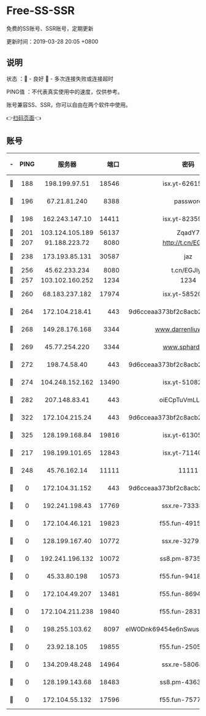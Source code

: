 # Free-SS-SSR

免费的SS账号、SSR账号，定期更新

更新时间：2019-03-28 20:05 +0800

## 说明

状态     ：🙂 - 良好 🙁 - 多次连接失败或连接超时

PING值   ：不代表真实使用中的速度，仅供参考。

账号兼容SS、SSR，你可以自由在两个软件中使用。

👉[扫码页面](https://liesauer.github.io/Free-SS-SSR/)👈

## 账号

|-|PING|服务器|端口|密码|加密方式|区域|
|:----:|:----:|:-----:|-----:|:----:|:----:|:----:|
|🙂|188|198.199.97.51|18546|isx.yt-62615759|aes-256-cfb|US|
|🙂|196|67.21.81.240|8388|password|aes-256-cfb|US|
|🙂|198|162.243.147.10|14411|isx.yt-82359453|aes-256-cfb|US|
|🙂|201|103.124.105.189|56137|ZqadY7|chacha20|US|
|🙂|207|91.188.223.72|8080|http://t.cn/EGJIyrl|rc4-md5|RU|
|🙂|238|173.193.85.131|30587|jaz|aes-256-cfb|US|
|🙂|256|45.62.233.234|8080|t.cn/EGJIyrl|rc4-md5|CA|
|🙂|257|103.102.160.252|1234|1234|rc4-md5|JP|
|🙂|260|68.183.237.182|17974|isx.yt-58520363|aes-256-cfb|SG|
|🙂|264|172.104.218.41|443|9d6cceaa373bf2c8acb22e60b6a58be6|aes-256-cfb|US|
|🙂|268|149.28.176.168|3344|www.darrenliuwei.com|aes-256-cfb|AU|
|🙂|269|45.77.254.220|3344|www.sphard.com|aes-256-cfb|SG|
|🙂|272|198.74.58.40|443|9d6cceaa373bf2c8acb22e60b6a58be6|aes-256-cfb|US|
|🙂|274|104.248.152.162|13490|isx.yt-51082460|aes-256-cfb|SG|
|🙂|282|207.148.83.41|443|oiECpTuVmLLxk4Ts|aes-256-cfb|AU|
|🙂|322|172.104.215.24|443|9d6cceaa373bf2c8acb22e60b6a58be6|aes-256-cfb|US|
|🙂|325|128.199.168.84|19816|isx.yt-61305982|aes-256-cfb|SG|
|🙂|217|198.199.101.65|12843|isx.yt-71140516|aes-256-cfb|US|
|🙂|248|45.76.162.14|11111|11111|aes-256-cfb|SG|
|🙁|0|172.104.31.152|443|9d6cceaa373bf2c8acb22e60b6a58be6|aes-256-cfb|US|
|🙁|0|192.241.198.43|17769|ssx.re-73338803|aes-256-cfb|US|
|🙁|0|172.104.46.121|19823|f55.fun-49152560|aes-256-cfb|SG|
|🙁|0|128.199.167.40|10772|ssx.re-32791942|aes-256-cfb|SG|
|🙁|0|192.241.196.132|10072|ss8.pm-87355962|aes-256-cfb|US|
|🙁|0|45.33.80.198|10573|f55.fun-94183883|aes-256-cfb|US|
|🙁|0|172.104.49.207|13481|f55.fun-86945197|aes-256-cfb|SG|
|🙁|0|172.104.211.238|19840|f55.fun-28318609|aes-256-cfb|US|
|🙁|0|198.255.103.62|8097|eIW0Dnk69454e6nSwuspv9DmS201tQ0D|aes-256-cfb|US|
|🙁|0|23.92.18.105|19855|f55.fun-25058446|aes-256-cfb|US|
|🙁|0|134.209.48.248|14964|ssx.re-58064678|aes-256-cfb|US|
|🙁|0|128.199.143.68|18483|ss8.pm-43635590|aes-256-cfb|SG|
|🙁|0|172.104.55.132|17596|f55.fun-75770427|aes-256-cfb|SG|

